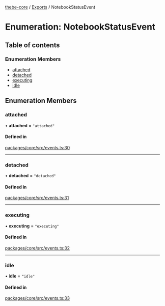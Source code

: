 [thebe-core](../README.md) / [Exports](../modules.md) / NotebookStatusEvent

# Enumeration: NotebookStatusEvent

## Table of contents

### Enumeration Members

- [attached](NotebookStatusEvent.md#attached)
- [detached](NotebookStatusEvent.md#detached)
- [executing](NotebookStatusEvent.md#executing)
- [idle](NotebookStatusEvent.md#idle)

## Enumeration Members

### attached

• **attached** = ``"attached"``

#### Defined in

[packages/core/src/events.ts:30](https://github.com/executablebooks/thebe/blob/280bb7d/packages/core/src/events.ts#L30)

___

### detached

• **detached** = ``"detached"``

#### Defined in

[packages/core/src/events.ts:31](https://github.com/executablebooks/thebe/blob/280bb7d/packages/core/src/events.ts#L31)

___

### executing

• **executing** = ``"executing"``

#### Defined in

[packages/core/src/events.ts:32](https://github.com/executablebooks/thebe/blob/280bb7d/packages/core/src/events.ts#L32)

___

### idle

• **idle** = ``"idle"``

#### Defined in

[packages/core/src/events.ts:33](https://github.com/executablebooks/thebe/blob/280bb7d/packages/core/src/events.ts#L33)
